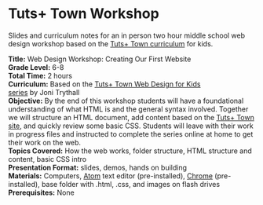 # Tuts+ Town Workshop
Slides and curriculum notes for an in person two hour middle school web design workshop based on the [Tuts+ Town curriculum](http://webdesign.tutsplus.com/series/web-design-for-kids--cms-823) for kids. 

**Title:** Web Design Workshop: Creating Our First Website<br>
**Grade Level:** 6-8<br>
**Total Time:** 2 hours<br>
**Curriculum:** Based on the [Tuts+ Town Web Design for Kids<br> series](http://webdesign.tutsplus.com/series/web-design-for-kids--cms-823) by Joni Trythall<br>
**Objective:** By the end of this workshop students will have a foundational understanding of what HTML is and the general syntax involved. Together we will structure an HTML document, add content based on the [Tuts+ Town site](http://tutsplustown.com/), and quickly review some basic CSS. Students will leave with their work in progress files and instructed to complete the series online at home to get their work on the web.<br> 
**Topics Covered:** How the web works, folder structure, HTML structure and content, basic CSS intro<br>
**Presentation Format:** slides, demos, hands on building<br>
**Materials:** Computers, [Atom](https://atom.io/) text editor (pre-installed), [Chrome](https://www.google.com/intl/en/chrome/browser/desktop/index.html#brand=CHMB&utm_campaign=en&utm_source=en-ha-na-us-sk&utm_medium=ha) (pre-installed), base folder with .html, .css, and images on flash drives<br>
**Prerequisites:** None<br>
